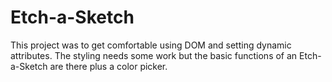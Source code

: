 # Etch-a-Sketch

This project was to get comfortable using DOM and setting dynamic attributes.
The styling needs some work but the basic functions of an Etch-a-Sketch are there plus a color picker.